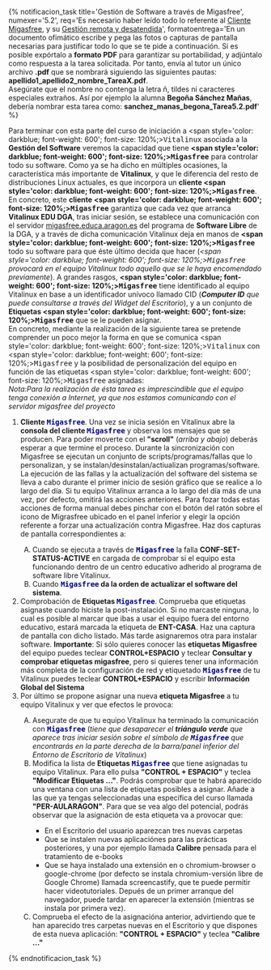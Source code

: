 {% notificacion_task title='Gestión de Software a través de Migasfree',
numexer='5.2',
req='Es necesario haber leído todo lo referente al <a href="./Parte_5-Cliente_migasfree.html">Cliente Migasfree</a>, y su <a href="./Parte_5-Gestion_del_software_mediante_migasfree.html">Gestión remota y desatendida</a>',
formatoentrega='En un documento ofimático escribe y pega las fotos o capturas de pantalla necesarias para justificar todo lo que se te pide a continuación. Si es posible expórtalo a <b>formato PDF</b> para garantizar su portabilidad, y adjúntalo como respuesta a la tarea solicitada. Por tanto, envía al tutor un único archivo <b>.pdf</b> que se nombrará siguiendo las siguientes pautas: <b>apellido1_apellido2_nombre_TareaX.pdf</b>.
<br>
Asegúrate que el nombre no contenga la letra ñ, tildes ni caracteres especiales extraños. Así por ejemplo la alumna <b>Begoña Sánchez Mañas</b>, debería nombrar esta tarea como: <b>sanchez_manas_begona_Tarea5.2.pdf</b>' %}

Para terminar con esta parte del curso de iniciación a <span style='color: darkblue; font-weight: 600'; font-size: 120%;><tt>Vitalinux</tt></span> asociada a la <b>Gestión del Software</b> veremos la capacidad que tiene <b><span style='color: darkblue; font-weight: 600'; font-size: 120%;><tt>Migasfree</tt></span></b> para controlar todo su software.  Como ya se ha dicho en múltiples ocasiones, la característica más importante de <b>Vitalinux</b>, y que le diferencia del resto de distribuciones Linux actuales, es que incorpora un <b>cliente <span style='color: darkblue; font-weight: 600'; font-size: 120%;><tt>Migasfree</tt></span></b>.  En concreto, este <b>cliente <span style='color: darkblue; font-weight: 600'; font-size: 120%;><tt>Migasfree</tt></span></b> garantiza que cada vez que arranca <b>Vitalinux EDU DGA</b>, tras iniciar sesión, se establece una comunicación con el servidor <a href="http://migasfree.educa.aragon.es">migasfree.educa.aragon.es</a> del programa de <b>Software Libre</b> de la DGA, y a través de dicha comunicación Vitalinux deja en manos de <b><span style='color: darkblue; font-weight: 600'; font-size: 120%;><tt>Migasfree</tt></span></b> todo su software para que éste último decida que hacer (<i><span style='color: darkblue; font-weight: 600'; font-size: 120%;><tt>Migasfree</tt></span> provocará en el equipo Vitalinux todo aquello que se le haya encomendado previamente</i>).  A grandes rasgos, <b><span style='color: darkblue; font-weight: 600'; font-size: 120%;><tt>Migasfree</tt></span></b> tiene identificado al equipo Vitalinux en base a un identificador unívoco llamado CID (<i><b>Computer ID</b> que puede consultarse a través del Widget del Escritorio</i>), y a un conjunto de <b>Etiquetas <span style='color: darkblue; font-weight: 600'; font-size: 120%;><tt>Migasfree</tt></span></b> que se le pueden asignar.
<br>
En concreto, mediante la realización de la siguiente tarea se pretende comprender un poco mejor la forma en que se comunica <span style='color: darkblue; font-weight: 600'; font-size: 120%;><tt>Vitalinux</tt></span> con <span style='color: darkblue; font-weight: 600'; font-size: 120%;><tt>Migasfree</tt></span> y la posibilidad de personalización del equipo en función de las etiquetas <span style='color: darkblue; font-weight: 600'; font-size: 120%;><tt>Migasfree</tt></span> asignadas:
<br><i>Nota:Para la realización de ésta tarea es imprescindible que el equipo tenga conexión a Internet, ya que nos estamos comunicando con el servidor migasfree del proyecto</i>
<ol>
<li>
<b>Cliente <span style='color: darkblue; font-weight: 600'; font-size: 120%;><tt>Migasfree</tt></span></b>. Una vez se inicia sesión en Vitalinux abre la <b>consola del cliente <span style='color: darkblue; font-weight: 600'; font-size: 120%;><tt>Migasfree</tt></span></b> y observa los mensajes que se producen. Para poder moverte con el <b>"scroll"</b> (<i>arriba y abajo</i>) deberás esperar a que termine el proceso.  Durante la sincronización con Migasfree se ejecutan un conjunto de scripts/programas/fallas que lo personalizan, y se instalan/desinstalan/actiualizan programas/software.  La ejecución de las fallas y la actualización del software del sistema se lleva a cabo durante el primer inicio de sesión gráfico que se realice a lo largo del día.  Si tu equipo Vitalinux arranca a lo largo del día más de una vez, por defecto, omitirá las acciones anteriores.  Para fozar todas estas acciones de forma manual debes pinchar con el botón del ratón sobre el icono de Migrasfree ubicado en el panel inferior y elegir la opción referente a forzar una actualización contra Migasfree.  Haz dos capturas de pantalla correspondientes a:
</li>
    <ol type="A">
    <li>
    Cuando se ejecuta a través de <b><span style='color: darkblue; font-weight: 600'; font-size: 120%;><tt>Migasfree</tt></span></b> la falla <b>CONF-SET-STATUS-ACTIVE</b> en cargada de comprobar si el equipo esta funcionando dentro de un centro educativo adherido al programa de software libre Vitalinux.
    </li>
    <li>
    Cuando <b><span style='color: darkblue; font-weight: 600'; font-size: 120%;><tt>Migasfree</tt></span> da la orden de actualizar el software del sistema</b>.
    </li>
    </ol>
<li>
Comprobación de <b>Etiquetas <span style='color: darkblue; font-weight: 600'; font-size: 120%;><tt>Migasfree</tt></span></b>. Comprueba que etiquetas asignaste cuando hiciste la post-instalación. Si no marcaste ninguna, lo cual es posible al marcar que ibas a usar el equipo fuera del entorno educativo, estará marcada la etiqueta de <b>ENT-CASA</b>. Haz una captura de pantalla con dicho listado. Más tarde asignaremos otra para instalar software.  <b>Importante</b>: Si sólo quieres conocer las <b>etiquetas Migasfree</b> del equipo puedes teclear <b>CONTROL+ESPACIO</b> y teclear <b>Consultar y comprobar etiquetas migasfree</b>, pero si quieres tener una información más completa de la configuración de red y etiquetado <span style='color: darkblue; font-weight: 600'; font-size: 120%;><tt>Migasfree</tt></span> de tu Vitalinux puedes teclear <b>CONTROL+ESPACIO</b> y escribir <b>Información Global del Sistema</b>
</li>

<li>
Por último se propone asignar una nueva <b>etiqueta Migasfree</b> a tu equipo Vitalinux y ver que efectos le provoca:
</li>
<ol type="A">
<li>
Asegurate de que tu equipo Vitalinux ha terminado la comunicación con <span style='color: darkblue; font-weight: 600'; font-size: 120%;><tt>Migasfree</tt></span> (<i>tiene que desaparecer el <b>triángulo verde</b> que aparece tras iniciar sesión sobre el símbolo de <b><span style='color: darkblue; font-weight: 600'; font-size: 120%;><tt>Migasfree</tt></span></b> que encontrarás en la parte derecha de la barra/panel inferior del Entorno de Escritorio de Vitalinux</i>)
</li>
<li> Modifica la lista de <b>Etiquetas <span style='color: darkblue; font-weight: 600'; font-size: 120%;><tt>Migasfree</tt></span></b> que tiene asignadas tu equipo Vitalinux. Para ello pulsa <b>"CONTROL + ESPACIO"</b> y teclea <b>"Modificar Etiquetas ..."</b>.  Podrás comprobar que te habrá aparecido una ventana con una lista de etiquetas posibles a asignar.  Añade a las que ya tengas seleccionadas una específica del curso llamada <b>"PER-AULARAGON"</b>.  Para que se vea algo del potencial, podrás observar que la asignación de esta etiqueta va a provocar que:
</li>
    <ul>
    <li>
    En el Escritorio del usuario aparezcan tres nuevas carpetas
    </li>
    <li>
    Que se instalen nuevas aplicaciónes para las prácticas posteriores, y una por ejemplo llamada <b>Calibre</b> pensada para el tratamiento de e-books
    </li>
    <li>
    Que se haya instalado una extensión en o chromium-browser o google-chrome (por defecto se instala chromium-versión libre de Google Chrome) llamada screencastify, que te puede permitir hacer videotutoriales. Depués de un primer arranque del navegador, puede tardar en aparecer la extensión (mientras se instala por primera vez).
    </li>
    </ul>
<li>
Comprueba el efecto de la asignacióna anterior, advirtiendo que te han aparecido tres carpetas nuevas en el Escritorio y que dispones de esta nueva aplicación: <b>"CONTROL + ESPACIO"</b> y teclea <b>"Calibre ..."</b>
</li>

</ol>

</ol>


{% endnotificacion_task %}
